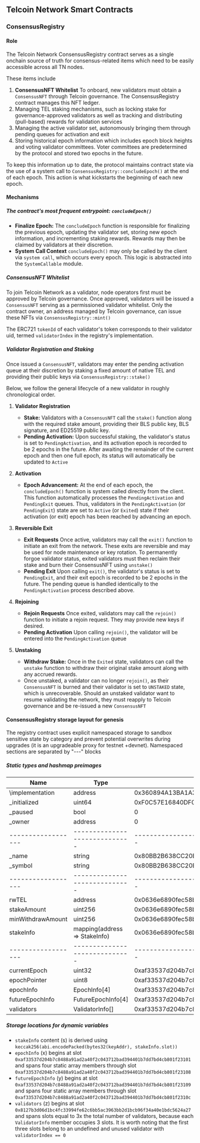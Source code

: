 ## Telcoin Network Smart Contracts

### ConsensusRegistry

#### Role

The Telcoin Network ConsensusRegistry contract serves as a single onchain source of truth for consensus-related items which need to be easily accessible across all TN nodes.

These items include

1.  **ConsensusNFT Whitelist** To onboard, new validators must obtain a `ConsensusNFT` through Telcoin governance. The ConsensusRegistry contract manages this NFT ledger.
2.  Managing TEL staking mechanisms, such as locking stake for governance-approved validators as well as tracking and distributing (pull-based) rewards for validation services
3.  Managing the active validator set, autonomously bringing them through pending queues for activation and exit
4.  Storing historical epoch information which includes epoch block heights and voting validator committees. Voter committees are predetermined by the protocol and stored two epochs in the future.

To keep this information up to date, the protocol maintains contract state via the use of a system call to `ConsensusRegistry::concludeEpoch()` at the end of each epoch. This action is what kickstarts the beginning of each new epoch.

#### Mechanisms

##### The contract's most frequent entrypoint: `concludeEpoch()`

- **Finalize Epoch:** The `concludeEpoch` function is responsible for finalizing the previous epoch, updating the validator set, storing new epoch information, and incrementing staking rewards. Rewards may then be claimed by validators at their discretion.
- **System Call Context** `concludeEpoch()` may only be called by the client via `system call`, which occurs every epoch. This logic is abstracted into the `SystemCallable` module.

##### ConsensusNFT Whitelist

To join Telcoin Network as a validator, node operators first must be approved by Telcoin governance. Once approved, validators will be issued a `ConsensusNFT` serving as a permissioned validator whitelist. Only the contract owner, an address managed by Telcoin governance, can issue these NFTs via `ConsensusRegistry::mint()`

The ERC721 `tokenId` of each validator's token corresponds to their validator uid, termed `validatorIndex` in the registry's implementation.

##### Validator Registration and Staking

Once issued a `ConsensusNFT`, validators may enter the pending activation queue at their discretion by staking a fixed amount of native TEL and providing their public keys via `ConsensusRegistry::stake()`

Below, we follow the general lifecycle of a new validator in roughly chronological order.

1. **Validator Registration**

   - **Stake:** Validators with a `ConsensusNFT` call the `stake()` function along with the required stake amount, providing their BLS public key, BLS signature, and ED25519 public key.
   - **Pending Activation:** Upon successful staking, the validator's status is set to `PendingActivation`, and its activation epoch is recorded to be 2 epochs in the future. After awaiting the remainder of the current epoch and then one full epoch, its status will automatically be updated to `Active`

2. **Activation**

   - **Epoch Advancement:** At the end of each epoch, the `concludeEpoch()` function is system called directly from the client. This function automatically processes the `PendingActivation` and `PendingExit` queues. Thus, validators in the `PendingActivation` (or `PendingExit`) state are set to `Active` (or `Exited`) state if their activation (or exit) epoch has been reached by advancing an epoch.

3. **Reversible Exit**

   - **Exit Requests** Once active, validators may call the `exit()` function to initiate an exit from the network. These exits are reversible and may be used for node maintenance or key rotation. To permanently forgoe validator status, exited validators must then reclaim their stake and burn their ConsensusNFT using `unstake()`
   - **Pending Exit** Upon calling `exit()`, the validator's status is set to `PendingExit`, and their exit epoch is recorded to be 2 epochs in the future. The pending queue is handled identically to the `PendingActivation` process described above.

4. **Rejoining**

   - **Rejoin Requests** Once exited, validators may call the `rejoin()` function to initiate a rejoin request. They may provide new keys if desired.
   - **Pending Activation** Upon calling `rejoin()`, the validator will be entered into the `PendingActivation` queue

5. **Unstaking**
   - **Withdraw Stake:** Once in the `Exited` state, validators can call the `unstake` function to withdraw their original stake amount along with any accrued rewards.
   - Once unstaked, a validator can no longer `rejoin()`, as their `ConsensusNFT` is burned and their validator is set to `UNSTAKED` state, which is unrecoverable. Should an unstaked validator want to resume validating the network, they must reapply to Telcoin governance and be re-issued a new `ConsensusNFT`

#### ConsensusRegistry storage layout for genesis

The registry contract uses explicit namespaced storage to sandbox sensitive state by category and prevent potential overwrites during upgrades (it is an upgradeable proxy for testnet +devnet). Namespaced sections are separated by "---" blocks

##### Static types and hashmap preimages

| Name               | Type                          | Slot                                                                 | Offset   | Bytes   |
| ------------------ | ----------------------------- | -------------------------------------------------------------------- | -------- | ------- |
| \implementation    | address                       | 0x360894A13BA1A3210667C828492DB98DCA3E2076CC3735A920A3CA505D382BBC   | 0        | 32      |
| \_initialized      | uint64                        | 0xF0C57E16840DF040F15088DC2F81FE391C3923BEC73E23A9662EFC9C229C6A00   | 0        | 32      |
| \_paused           | bool                          | 0                                                                    | 0        | 1       |
| \_owner            | address                       | 0                                                                    | 1        | 20      |
| ------------------ | ----------------------------- | -------------------------------------------------------------------- | -------- | ------- |
| \_name             | string                        | 0x80BB2B638CC20BC4D0A60D66940F3AB4A00C1D7B313497CA82FB0B4AB0079300   | 0        | 32      |
| \_symbol           | string                        | 0x80BB2B638CC20BC4D0A60D66940F3AB4A00C1D7B313497CA82FB0B4AB0079301   | 0        | 32      |
| ------------------ | ----------------------------- | -------------------------------------------------------------------- | -------- | ------- |
| rwTEL              | address                       | 0x0636e6890fec58b60f710b53efa0ef8de81ca2fddce7e46303a60c9d416c7400   | 12       | 20      |
| stakeAmount        | uint256                       | 0x0636e6890fec58b60f710b53efa0ef8de81ca2fddce7e46303a60c9d416c7401   | 0        | 32      |
| minWithdrawAmount  | uint256                       | 0x0636e6890fec58b60f710b53efa0ef8de81ca2fddce7e46303a60c9d416c7402   | 0        | 32      |
| stakeInfo          | mapping(address => StakeInfo) | 0x0636e6890fec58b60f710b53efa0ef8de81ca2fddce7e46303a60c9d416c7403   | 0        | s       |
| ------------------ | ----------------------------- | -------------------------------------------------------------------- | -------- | ------- |
| currentEpoch       | uint32                        | 0xaf33537d204b7c8488a91ad2a40f2c043712bad394401b7dd7bd4cb801f23100   | 0        | 4       |
| epochPointer       | uint8                         | 0xaf33537d204b7c8488a91ad2a40f2c043712bad394401b7dd7bd4cb801f23100   | 4        | 1       |
| epochInfo          | EpochInfo[4]                  | 0xaf33537d204b7c8488a91ad2a40f2c043712bad394401b7dd7bd4cb801f23101-8 | 0        | x       |
| futureEpochInfo    | FutureEpochInfo[4]            | 0xaf33537d204b7c8488a91ad2a40f2c043712bad394401b7dd7bd4cb801f23109-c | 0        | y       |
| validators         | ValidatorInfo[]               | 0xaf33537d204b7c8488a91ad2a40f2c043712bad394401b7dd7bd4cb801f2310d   | 0        | z       |

##### Storage locations for dynamic variables

- `stakeInfo` content (s) is derived using `keccak256(abi.encodePacked(bytes32(keyAddr), stakeInfo.slot))`
- `epochInfo` (x) begins at slot `0xaf33537d204b7c8488a91ad2a40f2c043712bad394401b7dd7bd4cb801f23101` and spans four static array members through slot `0xaf33537d204b7c8488a91ad2a40f2c043712bad394401b7dd7bd4cb801f23108`
- `futureEpochInfo` (y) begins at slot `0xaf33537d204b7c8488a91ad2a40f2c043712bad394401b7dd7bd4cb801f23109` and spans four static array members through slot `0xaf33537d204b7c8488a91ad2a40f2c043712bad394401b7dd7bd4cb801f2310c`
- `validators` (z) begins at slot `0x8127b3d06d1bc4fc33994fe62c6bb5ac3963bb2d1bcb96f34a40e1bdc5624a27` and spans slots equal to 3x the total number of validators, because each `ValidatorInfo` member occupies 3 slots. It is worth noting that the first three slots belong to an undefined and unused validator with `validatorIndex == 0`
